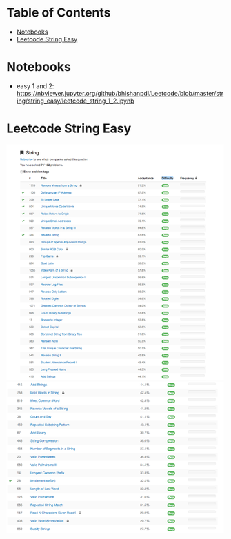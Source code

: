 Table of Contents
=================
   * [Notebooks](#notebooks)
   * [Leetcode String Easy](#leetcode-string-easy)

# Notebooks
- easy 1 and 2: https://nbviewer.jupyter.org/github/bhishanpdl/Leetcode/blob/master/string/string_easy/leetcode_string_1_2.ipynb

# Leetcode String Easy
![](leetcode_string_easy_1.png)
![](leetcode_string_easy_2.png)



